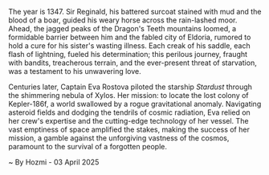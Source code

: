 
The year is 1347.  Sir Reginald, his battered surcoat stained with mud and the blood of a boar, guided his weary horse across the rain-lashed moor.  Ahead, the jagged peaks of the Dragon's Teeth mountains loomed, a formidable barrier between him and the fabled city of Eldoria, rumored to hold a cure for his sister's wasting illness.  Each creak of his saddle, each flash of lightning, fueled his determination; this perilous journey, fraught with bandits, treacherous terrain, and the ever-present threat of starvation, was a testament to his unwavering love.

Centuries later, Captain Eva Rostova piloted the starship *Stardust* through the shimmering nebula of Xylos.  Her mission: to locate the lost colony of Kepler-186f, a world swallowed by a rogue gravitational anomaly.  Navigating asteroid fields and dodging the tendrils of cosmic radiation, Eva relied on her crew's expertise and the cutting-edge technology of her vessel. The vast emptiness of space amplified the stakes, making the success of her mission, a gamble against the unforgiving vastness of the cosmos, paramount to the survival of a forgotten people.

~ By Hozmi - 03 April 2025
